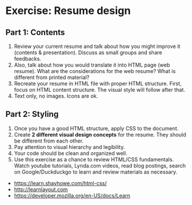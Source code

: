 # Exercise: Resume design

## Part 1: Contents

1. Review your current resume and talk about how you might improve it (contents & presentation). Discuss as small groups and share feedbacks.
1. Also, talk about how you would translate it into HTML page (web resume). What are the considerations for the web resume? What is different from printed material?
1. Recreate your resume in HTML file with proper HTML structure. First, focus on HTML content structure. The visual style will follow after that.
1. Text only, no images. Icons are ok.

## Part 2: Styling

1. Once you have a good HTML structure, apply CSS to the document.
1. Create **2 different visual design concepts** for the resume. They should be different from each other.
1. Pay attention to visual hierarchy and legibility.
1. Your code should be clean and organized well.
1. Use this exercise as a chance to review HTML/CSS fundamentals. Watch youtube tutorials, Lynda.com videos, read blog postings, search on Google/Duckduckgo to learn and review materials as necessary.
  - https://learn.shayhowe.com/html-css/
  - http://learnlayout.com
  - https://developer.mozilla.org/en-US/docs/Learn


